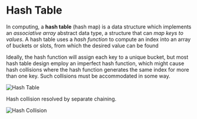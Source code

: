 # Hash Table

In computing, a **hash table** (hash map) is a data structure which implements an *associative array* abstract data type, a structure that can *map keys to values*. A hash table uses a *hash function* to compute an index into an array of buckets or slots, from which the desired value can be found

Ideally, the hash function will assign each key to a unique bucket, but most hash table design employ an imperfect hash function, which might cause hash collisions where the hash function generates the same index for more than one key. Such collisions must be accommodated in some way. 

![Hash Table](https://upload.wikimedia.org/wikipedia/commons/7/7d/Hash_table_3_1_1_0_1_0_0_SP.svg)

Hash collision resolved by separate chaining.

![Hash Collision](https://upload.wikimedia.org/wikipedia/commons/d/d0/Hash_table_5_0_1_1_1_1_1_LL.svg)

